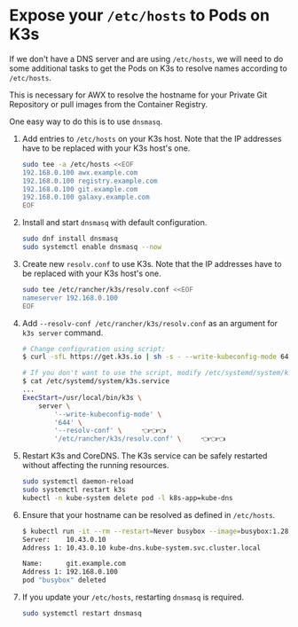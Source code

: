 # Expose your `/etc/hosts` to Pods on K3s

If we don't have a DNS server and are using `/etc/hosts`, we will need to do some additional tasks to get the Pods on K3s to resolve names according to `/etc/hosts`.

This is necessary for AWX to resolve the hostname for your Private Git Repository or pull images from the Container Registry.

One easy way to do this is to use `dnsmasq`.

1. Add entries to `/etc/hosts` on your K3s host. Note that the IP addresses have to be replaced with your K3s host's one.

   ```bash
   sudo tee -a /etc/hosts <<EOF
   192.168.0.100 awx.example.com
   192.168.0.100 registry.example.com
   192.168.0.100 git.example.com
   192.168.0.100 galaxy.example.com
   EOF
   ```

2. Install and start `dnsmasq` with default configuration.

   ```bash
   sudo dnf install dnsmasq
   sudo systemctl enable dnsmasq --now
   ```

3. Create new `resolv.conf` to use K3s. Note that the IP addresses have to be replaced with your K3s host's one.

   ```bash
   sudo tee /etc/rancher/k3s/resolv.conf <<EOF
   nameserver 192.168.0.100
   EOF
   ```

4. Add `--resolv-conf /etc/rancher/k3s/resolv.conf` as an argument for `k3s server` command.

   ```bash
   # Change configuration using script:
   $ curl -sfL https://get.k3s.io | sh -s - --write-kubeconfig-mode 644 --resolv-conf /etc/rancher/k3s/resolv.conf

   # If you don't want to use the script, modify /etc/systemd/system/k3s.service manually:
   $ cat /etc/systemd/system/k3s.service
   ...
   ExecStart=/usr/local/bin/k3s \
       server \
           '--write-kubeconfig-mode' \
           '644' \
           '--resolv-conf' \     👈👈👈
           '/etc/rancher/k3s/resolv.conf' \     👈👈👈
   ```

5. Restart K3s and CoreDNS. The K3s service can be safely restarted without affecting the running resources.

   ```bash
   sudo systemctl daemon-reload
   sudo systemctl restart k3s
   kubectl -n kube-system delete pod -l k8s-app=kube-dns
   ```

6. Ensure that your hostname can be resolved as defined in `/etc/hosts`.

   ```bash
   $ kubectl run -it --rm --restart=Never busybox --image=busybox:1.28 -- nslookup git.example.com
   Server:    10.43.0.10
   Address 1: 10.43.0.10 kube-dns.kube-system.svc.cluster.local

   Name:      git.example.com
   Address 1: 192.168.0.100
   pod "busybox" deleted
   ```

7. If you update your `/etc/hosts`, restarting `dnsmasq` is required.

   ```bash
   sudo systemctl restart dnsmasq
   ```
